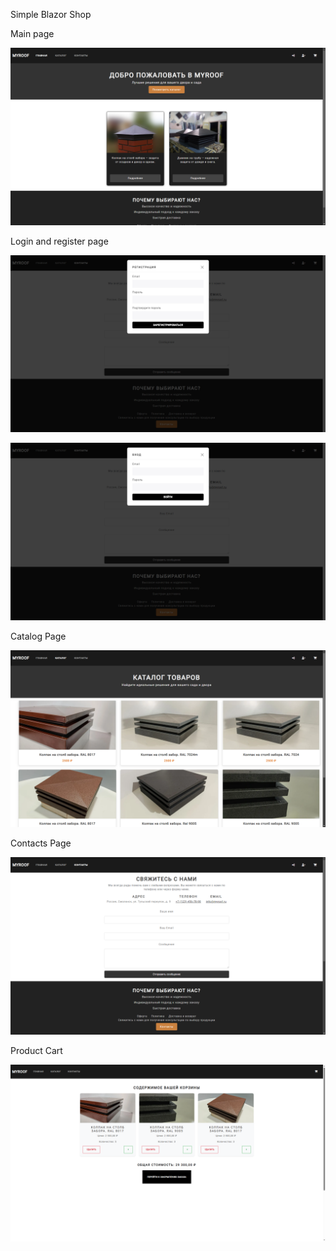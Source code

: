 Simple Blazor Shop

Main page

![Image alt](https://github.com/woolfyQ/WebShop/blob/main/MainPage.png)

Login and register page

![Image alt](https://github.com/woolfyQ/WebShop/blob/main/Register.png)

![Image alt](https://github.com/woolfyQ/WebShop/blob/main/Login.png)

Catalog Page

![Image alt](https://github.com/woolfyQ/WebShop/blob/main/Catalog.png)

Contacts Page

![Image alt](https://github.com/woolfyQ/WebShop/blob/main/Contacts.png)



Product Cart

![Image alt](https://github.com/woolfyQ/WebShop/blob/main/cart.png)
